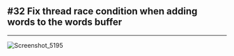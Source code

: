 ﻿## #32 Fix thread race condition when adding words to the words buffer

---

![Screenshot_5195](https://github.com/user-attachments/assets/bceda6db-fe3d-4335-97bf-e6ec4b2ec0aa)

